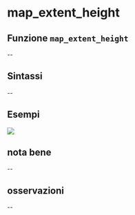 # map\_extent\_height

## Funzione `map_extent_height`

--

## Sintassi

--

## Esempi

![](https://github.com/pigreco/HfcQGIS/tree/852bbb62a0d5b7739914d4de0ea5b1ebbb5d81d1/img/variabili/map_extent_height/map_extent_height1.png)

## nota bene

--

## osservazioni

--

